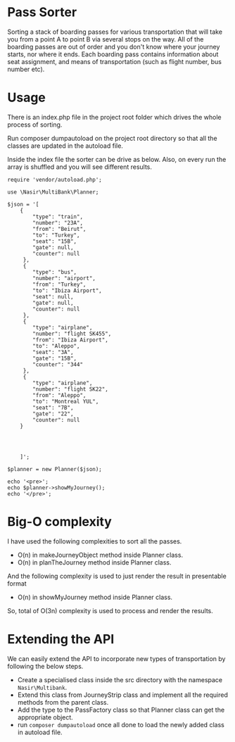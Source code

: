 # Pass Sorter

Sorting a stack of boarding passes for various transportation that will take you from a point A to point B via several stops on the way. All of the boarding passes are out of order and you don't know where your journey starts, nor where it ends. Each boarding pass contains information about seat assignment, and means of transportation (such as flight number, bus number etc).

# Usage

There is an index.php file in the project root folder which drives the whole process of sorting.

Run composer dumpautoload on the project root directory so that all the classes are updated in the autoload file.

Inside the index file the sorter can be drive as below. Also, on every run the array is shuffled and you will see different results.

```<?php
require 'vendor/autoload.php';

use \Nasir\MultiBank\Planner;

$json = '[
    {
        "type": "train",
        "number": "23A",
        "from": "Beirut",
        "to": "Turkey",
        "seat": "15B",
        "gate": null,
        "counter": null
     },
     {
        "type": "bus",
        "number": "airport",
        "from": "Turkey",
        "to": "Ibiza Airport",
        "seat": null,
        "gate": null,
        "counter": null
     },
     {
        "type": "airplane",
        "number": "flight SK455",
        "from": "Ibiza Airport",
        "to": "Aleppo",
        "seat": "3A",
        "gate": "15B",
        "counter": "344"
     },
     {
        "type": "airplane",
        "number": "flight SK22",
        "from": "Aleppo",
        "to": "Montreal YUL",
        "seat": "7B",
        "gate": "22",
        "counter": null
    }




    ]';

$planner = new Planner($json);

echo '<pre>';
echo $planner->showMyJourney();
echo '</pre>';
```

# Big-O complexity

I have used the following complexities to sort all the passes.
- O(n) in makeJourneyObject method inside Planner class.
- O(n) in planTheJourney method inside Planner class.

And the following complexity is used to just render the result in presentable format
- O(n) in showMyJourney method inside Planner class.

So, total of O(3n) complexity is used to process and render the results.

# Extending the API

We can easily extend the API to incorporate new types of transportation by following the below steps.

- Create a specialised class inside the src directory with the namespace ```Nasir\Multibank```.
- Extend this class from JourneyStrip class and implement all the required methods from the parent class.
- Add the type to the PassFactory class so that Planner class can get the appropriate object.
- run ```composer dumpautoload``` once all done to load the newly added class in autoload file.
